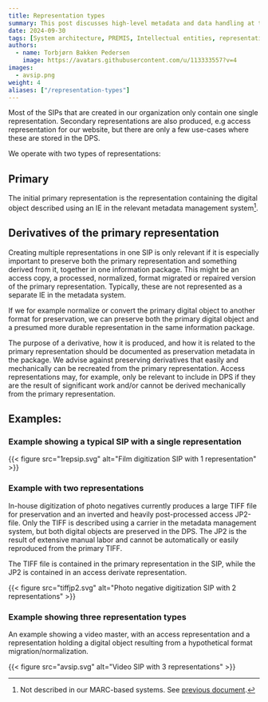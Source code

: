 ```yaml
---
title: Representation types
summary: This post discusses high-level metadata and data handling at the National Library of Norway
date: 2024-09-30
tags: [System architecture, PREMIS, Intellectual entities, representations]
authors: 
  - name: Torbjørn Bakken Pedersen
    image: https://avatars.githubusercontent.com/u/113333557?v=4
images: 
  - avsip.png
weight: 4
aliases: ["/representation-types"]
---
```


Most of the SIPs that are created in our organization only contain one single representation. Secondary representations are also produced, e.g access representation for our website, but there are only a few use-cases where these are stored in the DPS.  

We operate with two types of representations:

## Primary
The initial primary representation is the representation containing the digital object described using an IE in the relevant metadata management system[^1].

[^1]: Not described in our MARC-based systems. See [previous document](/intellectual-sip-scope). 

## Derivatives of the primary representation
Creating multiple representations in one SIP is only relevant if it is especially important to preserve both the primary representation and something derived from it, together in one information package. This might be an access copy, a processed, normalized, format migrated or repaired version of the primary representation. Typically, these are not represented as a separate IE in the metadata system. 

If we for example normalize or convert the primary digital object to another format for preservation, we can preserve both the primary digital object and a presumed more durable representation in the same information package. 

The purpose of a derivative, how it is produced, and how it is related to the primary representation should be documented as preservation metadata in the package. We advise against preserving derivatives that easily and mechanically can be recreated from the primary representation. Access representations may, for example, only be relevant to include in DPS if they are the result of significant work and/or cannot be derived mechanically from the primary representation.  

## Examples:
### Example showing a typical SIP with a single representation
{{< figure src="1repsip.svg" alt="Film digitization SIP with 1 representation" >}}

### Example with two representations
In-house digitization of photo negatives currently produces a large TIFF file for preservation and an inverted and heavily post-processed access JP2-file. 
Only the TIFF is described using a carrier in the metadata management system, but both digital objects are preserved in the DPS.
The JP2 is the result of extensive manual labor and cannot be automatically or easily reproduced from the primary TIFF.

The TIFF file is contained in the primary representation in the SIP, while the JP2 is contained in an access derivate representation.

{{< figure src="tiffjp2.svg" alt="Photo negative digitization SIP with 2 representations" >}}

### Example showing three representation types
An example showing a video master, with an access representation and a representation holding a digital object resulting from a hypothetical format migration/normalization.

{{< figure src="avsip.svg" alt="Video SIP with 3 representations" >}}
